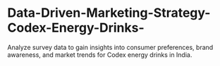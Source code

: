 # Data-Driven-Marketing-Strategy-Codex-Energy-Drinks-
Analyze survey data to gain insights into consumer preferences, brand awareness, and market trends for Codex energy drinks in India.
